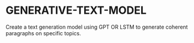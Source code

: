 # GENERATIVE-TEXT-MODEL
Create a text generation model using GPT OR LSTM to generate coherent paragraphs on specific topics.
